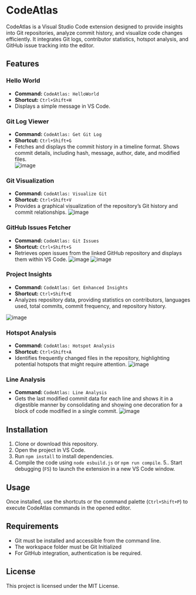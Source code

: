 # CodeAtlas  

CodeAtlas is a Visual Studio Code extension designed to provide insights into Git repositories, analyze commit history, and visualize code changes efficiently. It integrates Git logs, contributor statistics, hotspot analysis, and GitHub issue tracking into the editor.  

## Features  

### Hello World  
- **Command:** `CodeAtlas: HelloWorld`  
- **Shortcut:** `Ctrl+Shift+H`  
- Displays a simple message in VS Code.  

### Git Log Viewer  
- **Command:** `CodeAtlas: Get Git Log`  
- **Shortcut:** `Ctrl+Shift+G`  
- Fetches and displays the commit history in a timeline format. Shows commit details, including hash, message, author, date, and modified files.  
![image](https://github.com/user-attachments/assets/c415c57a-656a-4b70-aa14-f0acdbc3d0d5)

### Git Visualization  
- **Command:** `CodeAtlas: Visualize Git`  
- **Shortcut:** `Ctrl+Shift+V`  
- Provides a graphical visualization of the repository’s Git history and commit relationships.
![image](https://github.com/user-attachments/assets/f63bb8ca-30b9-4a8d-85dd-44ea032f2d1d)


### GitHub Issues Fetcher  
- **Command:** `CodeAtlas: Git Issues`  
- **Shortcut:** `Ctrl+Shift+S`  
- Retrieves open issues from the linked GitHub repository and displays them within VS Code.
![image](https://github.com/user-attachments/assets/bdb11a2a-7623-4968-8278-e2aead784be2)
![image](https://github.com/user-attachments/assets/15d9b8f2-5a24-4119-b21a-2a8f4c120e43)



### Project Insights  
- **Command:** `CodeAtlas: Get Enhanced Insights`  
- **Shortcut:** `Ctrl+Shift+E`  
- Analyzes repository data, providing statistics on contributors, languages used, total commits, commit frequency, and repository history.

![image](https://github.com/user-attachments/assets/e3708e56-a9ff-44ab-a9d1-e5e0670f7971)


### Hotspot Analysis  
- **Command:** `CodeAtlas: Hotspot Analysis`  
- **Shortcut:** `Ctrl+Shift+A`  
- Identifies frequently changed files in the repository, highlighting potential hotspots that might require attention.
![image](https://github.com/user-attachments/assets/c9103eb2-7a2a-4068-8c3a-47277fb8c124)


### Line Analysis 
- **Command:** `CodeAtlas: Line Analysis`
- Gets the last modified commit data for each line and shows it in a digestible manner by consolidating and showing one decoration for a block of code modified in a single commit.
![image](https://github.com/user-attachments/assets/33109d15-3710-471b-9e6f-4c157ca86089)


## Installation  
1. Clone or download this repository.  
2. Open the project in VS Code.  
3. Run `npm install` to install dependencies.  
4. Compile the code using `node esbuild.js` or `npm run compile`.
5.. Start debugging (`F5`) to launch the extension in a new VS Code window.  

## Usage  
Once installed, use the shortcuts or the command palette (`Ctrl+Shift+P`) to execute CodeAtlas commands in the opened editor.  

## Requirements  
- Git must be installed and accessible from the command line.
- The workspace folder must be Git Initialized
- For GitHub integration, authentication is be required.  

## License  
This project is licensed under the MIT License.

